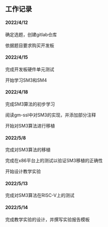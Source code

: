 ## 工作记录

#### 2022/4/12

确定选题，创建gitlab仓库

依据题目要求购买开发板

#### 2022/4/15

完成开发板硬件单元测试

开始学习SM3和SM4

#### 2022/4/18

完成SM3算法的初步学习

阅读gm-ssl中对SM3的实现，并添加部分注释

开始对SM3算法进行移植

#### 2022/5/8

完成对SM3算法的移植

完成在x86平台上的测试以验证SM3移植的正确性

开始设计教学实验

#### 2022/5/13

完成对SM3算法在RISC-V上的测试

#### 2022/5/14

完成教学实验的设计，并撰写实验报告模板
